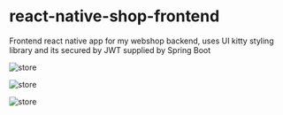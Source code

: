 # react-native-shop-frontend

Frontend react native app for my webshop backend, uses UI kitty styling library and its secured by JWT supplied by Spring Boot

![store](https://user-images.githubusercontent.com/41169632/100214924-ba820f00-2f10-11eb-98a6-88a2f719fb2a.png)

![store](https://user-images.githubusercontent.com/41169632/100215165-fa48f680-2f10-11eb-81d1-d140a2edddc6.png)

![store](https://user-images.githubusercontent.com/41169632/100215424-45630980-2f11-11eb-94d4-955bd9ab23af.png)


